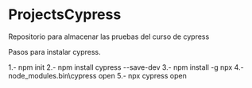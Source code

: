# ProjectsCypress
Repositorio para almacenar las pruebas del curso de cypress

Pasos para instalar cypress.

1.- npm init
2.- npm install cypress --save-dev
3.- npm install -g npx
4.- node_modules\.bin\cypress open
5.- npx cypress open